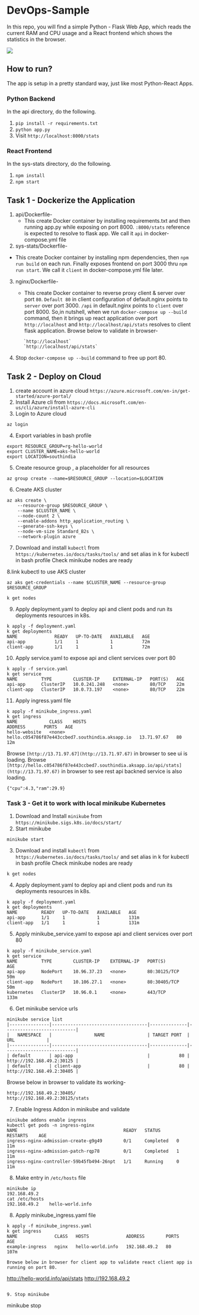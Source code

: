 # DevOps-Sample

In this repo, you will find a simple Python - Flask Web App, which reads the current RAM and CPU usage and a React frontend which shows the statistics in the browser.

![](./img/readme.jpg)

## How to run?

The app is setup in a pretty standard way, just like most Python-React Apps.

### Python Backend
In the api directory, do the following. 
1. `pip install -r requirements.txt`
2. `python app.py`
3. Visit `http://localhost:8000/stats`


### React Frontend
In the sys-stats directory, do the following.
1. `npm install`
2. `npm start`

## Task 1 - Dockerize the Application

1. api/Dockerfile-
   - This create Docker container by installing requirements.txt and then running app.py while exposing on port 8000. `:8000/stats` reference is expected to resolve to flask app. We call it `api` in docker-compose.yml file
2. sys-stats/Dockerfile-
  - This create Docker container by installing npm dependencies, then `npm run build` on each run. Finally exposes frontend 
    on port 3000 thru `npm run start`. We call it `client` in docker-compose.yml file later.
3. nginx/Dockerfile-
   - This create Docker container to reverse proxy client & server over port `80`. `Default 80` in client configuration of default.nginx points to `server` over port 3000. `/api` in default.nginx points to `client` over port 8000.
   So,in nutshell, when we run `docker-compose up --build` command, then it brings up react application over port `http://localhost` and `http://localhost/api/stats` resolves to client flask application. Browse below to validate in browser-
   ```
      `http://localhost` 
      `http://localhost/api/stats`
   ```

4. Stop `docker-compose up --build` command to free up port 80.

## Task 2 - Deploy on Cloud

1. create account in azure cloud `https://azure.microsoft.com/en-in/get-started/azure-portal/`
2. Install Azure cli from `https://docs.microsoft.com/en-us/cli/azure/install-azure-cli`
3. Login to Azure cloud
```
az login
```
4. Export variables in bash profile
```
export RESOURCE_GROUP=rg-hello-world
export CLUSTER_NAME=aks-hello-world
export LOCATION=southindia
```
5. Create resource group  , a placeholder for all resources
```
az group create --name=$RESOURCE_GROUP --location=$LOCATION
```

6. Create AKS cluster
```
az aks create \
    --resource-group $RESOURCE_GROUP \
    --name $CLUSTER_NAME \
    --node-count 2 \
    --enable-addons http_application_routing \
    --generate-ssh-keys \
    --node-vm-size Standard_B2s \
    --network-plugin azure
   ```
7.  Download and install `kubectl` from `https://kubernetes.io/docs/tasks/tools/` and set alias in k for kubectl in bash profile
Check minikube nodes are ready  

8.link kubectl to use AKS cluster
```
az aks get-credentials --name $CLUSTER_NAME --resource-group $RESOURCE_GROUP
```

```
k get nodes
```

9. Apply deployment.yaml to deploy api and client pods and run its deployments resources in k8s.
```
k apply -f deployment.yaml
k get deployments
NAME              READY   UP-TO-DATE   AVAILABLE   AGE
api-app           1/1     1            1           72m
client-app        1/1     1            1           72m
```
10. Apply service.yaml to expose api and client services over port 80

```
k apply -f service.yaml
k get service
NAME         TYPE        CLUSTER-IP     EXTERNAL-IP   PORT(S)   AGE
api-app      ClusterIP   10.0.241.248   <none>        80/TCP    22m
client-app   ClusterIP   10.0.73.197    <none>        80/TCP    22m
```
11. Apply ingress.yaml file

```
k apply -f minikube_ingress.yaml
k get ingress
NAME            CLASS    HOSTS                                             ADDRESS       PORTS   AGE
hello-website   <none>   hello.c054786f87e443ccbed7.southindia.aksapp.io   13.71.97.67   80      12m
```
Browse `[http://13.71.97.67](http://13.71.97.67)` in browser to see ui is loading.
Browse  `[http://hello.c054786f87e443ccbed7.southindia.aksapp.io/api/stats](http://13.71.97.67)` in browser to see rest api backned service is also loading. 
```
{"cpu":4.3,"ram":29.9}
```

### Task 3 - Get it to work with local minikube Kubernetes

1. Download and Install `minikube` from `https://minikube.sigs.k8s.io/docs/start/`  
2. Start minikube
```
minikube start
```
3. Download and install `kubectl` from `https://kubernetes.io/docs/tasks/tools/` and set alias in k for kubectl in bash profile
Check minikube nodes are ready  

```
k get nodes
```

4. Apply deployment.yaml to deploy api and client pods and run its deployments resources in k8s.
```
k apply -f deployment.yaml
k get deployments
NAME         READY   UP-TO-DATE   AVAILABLE   AGE
api-app      1/1     1            1           131m
client-app   1/1     1            1           131m
```
5. Apply minikube_service.yaml to expose api and client services over port 80

```
k apply -f minikube_service.yaml
k get service
NAME         TYPE        CLUSTER-IP    EXTERNAL-IP   PORT(S)        AGE
api-app      NodePort    10.96.37.23   <none>        80:30125/TCP   50m
client-app   NodePort    10.106.27.1   <none>        80:30405/TCP   50m
kubernetes   ClusterIP   10.96.0.1     <none>        443/TCP        133m
```
6. Get minikube service urls
```
minikube service list
|---------------|------------------------------------|--------------|---------------------------|
|   NAMESPACE   |                NAME                | TARGET PORT  |            URL            |
|---------------|------------------------------------|--------------|---------------------------|
| default       | api-app                            |           80 | http://192.168.49.2:30125 |
| default       | client-app                         |           80 | http://192.168.49.2:30405 |
```
Browse below in browser to validate its working-
```
http://192.168.49.2:30405/
http://192.168.49.2:30125/stats
```

7. Enable Ingress Addon in minikube and validate

```
minikube addons enable ingress
kubectl get pods -n ingress-nginx
NAME                                        READY   STATUS      RESTARTS    AGE
ingress-nginx-admission-create-g9g49        0/1     Completed   0          11m
ingress-nginx-admission-patch-rqp78         0/1     Completed   1          11m
ingress-nginx-controller-59b45fb494-26npt   1/1     Running     0          11m
```
8. Make entry in `/etc/hosts` file
```
minikube ip
192.168.49.2
cat /etc/hosts
192.168.49.2    hello-world.info
```
8. Apply minikube_ingress.yaml file

```
k apply -f minikube_ingress.yaml
k get ingress
NAME              CLASS   HOSTS              ADDRESS        PORTS   AGE
example-ingress   nginx   hello-world.info   192.168.49.2   80      107m

Browse below in browser for client app to validate react client app is running on port 80.
```
http://hello-world.info/api/stats
http://192.168.49.2
```

9. Stop minikube
```
minikube stop
```